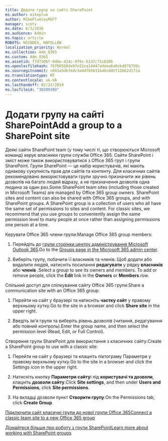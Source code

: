 ```yaml
---
title: Додати групу на сайті SharePoint
ms.author: mikeplum
author: MikePlumleyMSFT
manager: scotv
ms.date: 8/3/2018
ms.audience: Admin
ms.topic: article
ROBOTS: NOINDEX, NOFOLLOW
localization_priority: Normal
ms.collection: Adm_O365
ms.custom: Adm_O365
ms.assetid: f7d730bf-0d6e-424c-970c-6137c71cb50b
ms.openlocfilehash: 767805b8de07e22ca14447adeea6a0cbd078750c
ms.sourcegitcommit: c003a5db7edc3a44fb5b31b46cd45f12b62d172a
ms.translationtype: MT
ms.contentlocale: uk-UA
ms.lasthandoff: 02/22/2019
ms.locfileid: "30209398"
---
```

# <a name="add-a-group-to-a-sharepoint-site"></a><span data-ttu-id="9b439-102">Додати групу на сайті SharePoint</span><span class="sxs-lookup"><span data-stu-id="9b439-102">Add a group to a SharePoint site</span></span>

<span data-ttu-id="9b439-p101">Деякі сайти SharePoint team (у тому числі ті, що створюються Microsoft команд) керує власники групи служби Office 365. Сайти SharePoint і зміст може також використовуватися з Office 365 груп і групи SharePoint. Групи SharePoint — це набір користувачів, які мають однакову сукупність прав для сайтів та контенту. Для класичних сайтів рекомендовано використовувати групи зручно призначити же рівень дозволів на багато людей відразу, а не призначення дозволів одна людина за один раз.</span><span class="sxs-lookup"><span data-stu-id="9b439-p101">Some SharePoint team sites (including those created in Microsoft Teams) are managed by Office 365 group owners. SharePoint sites and content can also be shared with Office 365 groups, and with SharePoint groups. A SharePoint group is a collection of users who all have the same set of permissions to sites and content. For classic sites, we recommend that you use groups to conveniently assign the same permission level to many people at once rather than assigning permissions one person at a time.</span></span>
  
<span data-ttu-id="9b439-107">Керувати Office 365 члени групи:</span><span class="sxs-lookup"><span data-stu-id="9b439-107">Manage Office 365 group members:</span></span>
  
1. <span data-ttu-id="9b439-108">Перейдіть до [групи сторінки центру адміністрування Microsoft Outlook 365](https://portal.office.com/adminportal/home#/groups).</span><span class="sxs-lookup"><span data-stu-id="9b439-108">Go to the [Groups page in the Microsoft 365 admin center](https://portal.office.com/adminportal/home#/groups).</span></span>
    
2. <span data-ttu-id="9b439-p102">Виберіть групу, побачити її власників та членів. Щоб додати або видалити людей, натисніть посилання **редагувати** у рядку **власників** або **членів** .</span><span class="sxs-lookup"><span data-stu-id="9b439-p102">Select a group to see its owners and members. To add or remove people, click the **Edit** link in the **Owners** or **Members** row.</span></span> 
    
<span data-ttu-id="9b439-111">Спільний доступ для спілкування сайту Office 365 групи:</span><span class="sxs-lookup"><span data-stu-id="9b439-111">Share a communication site with an Office 365 group:</span></span>
  
1. <span data-ttu-id="9b439-112">Перейти на сайт у браузері та натисніть **частку сайт** у правому верхньому кутку.</span><span class="sxs-lookup"><span data-stu-id="9b439-112">Go to the site in a browser and click **Share site** in the upper right.</span></span> 
    
2. <span data-ttu-id="9b439-113">Введіть ім'я групи та виберіть рівень дозволів (читання, редагування або повний контроль).</span><span class="sxs-lookup"><span data-stu-id="9b439-113">Enter the group name, and then select the permission level (Read, Edit, or Full Control).</span></span>
    
<span data-ttu-id="9b439-114">Створення групи SharePoint для використання з класичних сайту:</span><span class="sxs-lookup"><span data-stu-id="9b439-114">Create a SharePoint group to use with a classic site:</span></span>
  
1. <span data-ttu-id="9b439-115">Перейти на сайт у браузері та клацніть піктограму Параметри у правому верхньому кутку.</span><span class="sxs-lookup"><span data-stu-id="9b439-115">Go to the site in a browser and click the Settings icon in the upper right.</span></span>
    
2. <span data-ttu-id="9b439-116">Натисніть кнопку **Параметри сайту**і під **користувачі та дозволи**, клацніть **дозволи сайту**.</span><span class="sxs-lookup"><span data-stu-id="9b439-116">Click **Site settings**, and then under **Users and Permissions**, click **Site permissions**.</span></span>
    
3. <span data-ttu-id="9b439-117">На вкладці дозволи пункт **Створити групу**.</span><span class="sxs-lookup"><span data-stu-id="9b439-117">On the Permissions tab, click **Create Group**.</span></span>
    
[<span data-ttu-id="9b439-118">Підключити сайт класичні групи до нової групи Office 365</span><span class="sxs-lookup"><span data-stu-id="9b439-118">Connect a classic team site to a new Office 365 group</span></span>](https://go.microsoft.com/fwlink/?linkid=2008654)
  
[<span data-ttu-id="9b439-119">Дізнайтеся більше про роботу з групи SharePoint</span><span class="sxs-lookup"><span data-stu-id="9b439-119">Learn more about working with SharePoint groups</span></span>](https://go.microsoft.com/fwlink/?linkid=874658)
  

